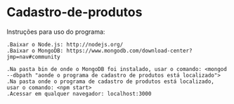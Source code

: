 # Cadastro-de-produtos

Instruções para uso do programa:

	.Baixar o Node.js: http://nodejs.org/                                           
	.Baixar o MongoDB: https://www.mongodb.com/download-center?jmp=nav#community
	
	.Na pasta bin de onde o MongoDB foi instalado, usar o comando: <mongod --dbpath "aonde o programa de cadastro de produtos está localizado">
	.Na pasta onde o programa de cadastro de produtos está localizado, usar o comando: <npm start>
	.Acessar em qualquer navegador: localhost:3000
